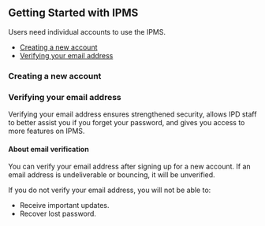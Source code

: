 ## Getting Started with IPMS

Users need individual accounts to use the IPMS.

- [Creating a new account](#create-account)
- [Verifying your email address](#verify-email) 

### <a name="create-account"></a>Creating a new account

### <a name="verify-email"></a>Verifying your email address

Verifying your email address ensures strengthened security, allows IPD staff to better assist you if you forget your password, and gives you access to more features on IPMS.

#### About email verification

You can verify your email address after signing up for a new account. If an email address is undeliverable or bouncing, it will be unverified.

If you do not verify your email address, you will not be able to:

- Receive important updates.
- Recover lost password.